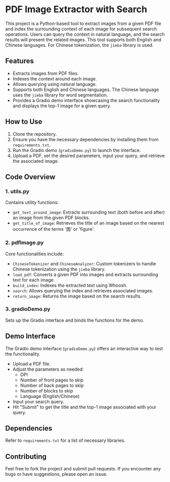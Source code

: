 # PDF Image Extractor with Search

This project is a Python-based tool to extract images from a given PDF file and index the surrounding context of each image for subsequent search operations. Users can query the context in natural language, and the search results will present the related images. This tool supports both English and Chinese languages. For Chinese tokenization, the `jieba` library is used.

## Features
- Extracts images from PDF files.
- Indexes the context around each image.
- Allows querying using natural language.
- Supports both English and Chinese languages. The Chinese language uses the `jieba` library for word segmentation.
- Provides a Gradio demo interface showcasing the search functionality and displays the top-1 image for a given query.

## How to Use
1. Clone the repository.
2. Ensure you have the necessary dependencies by installing them from `requirements.txt`.
3. Run the Gradio demo (`gradioDemo.py`) to launch the interface.
4. Upload a PDF, set the desired parameters, input your query, and retrieve the associated image.

## Code Overview

### 1. utils.py
Contains utility functions:

- `get_text_around_image`: Extracts surrounding text (both before and after) an image from the given PDF blocks.
- `get_title_of_image`: Retrieves the title of an image based on the nearest occurrence of the terms '图' or 'figure'.

### 2. pdfImage.py
Core functionalities include:

- `ChineseTokenizer` and `ChineseAnalyzer`: Custom tokenizers to handle Chinese tokenization using the `jieba` library.
- `load_pdf`: Converts a given PDF into images and extracts surrounding text for each image.
- `build_index`: Indexes the extracted text using Whoosh.
- `search`: Allows querying the index and retrieves associated images.
- `return_image`: Returns the image based on the search results.

### 3. gradioDemo.py
Sets up the Gradio interface and binds the functions for the demo.

## Demo Interface
The Gradio demo interface (`gradioDemo.py`) offers an interactive way to test the functionality.

- Upload a PDF file.
- Adjust the parameters as needed:
  - DPI
  - Number of front pages to skip
  - Number of back pages to skip
  - Number of blocks to skip
  - Language (English/Chinese)
- Input your search query.
- Hit "Submit" to get the title and the top-1 image associated with your query.

## Dependencies
Refer to `requirements.txt` for a list of necessary libraries.

## Contributing
Feel free to fork the project and submit pull requests. If you encounter any bugs or have suggestions, please open an issue.

